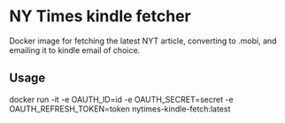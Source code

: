 # NY Times kindle fetcher 
Docker image for fetching the latest NYT article, converting to .mobi, and emailing it to kindle email of choice.

## Usage
docker run -it -e OAUTH_ID=id -e OAUTH_SECRET=secret -e OAUTH_REFRESH_TOKEN=token nytimes-kindle-fetch:latest